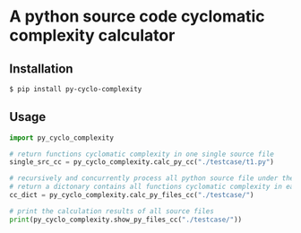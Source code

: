 # A python source code cyclomatic complexity calculator

## Installation

```bash
$ pip install py-cyclo-complexity
```

## Usage
```python
import py_cyclo_complexity

# return functions cyclomatic complexity in one single source file
single_src_cc = py_cyclo_complexity.calc_py_cc("./testcase/t1.py")

# recursively and concurrently process all python source file under the given directory
# return a dictonary contains all functions cyclomatic complexity in each file
cc_dict = py_cyclo_complexity.calc_py_files_cc("./testcase/")

# print the calculation results of all source files
print(py_cyclo_complexity.show_py_files_cc("./testcase/"))

```
